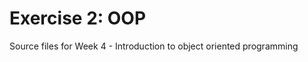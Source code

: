 Exercise 2: OOP
==============

Source files for Week 4 - Introduction to object oriented programming
